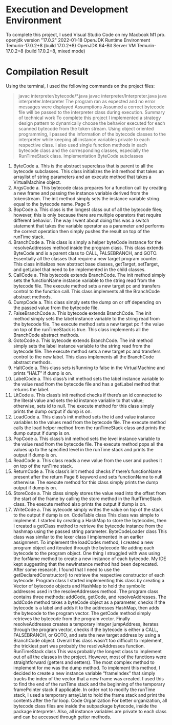 # Execution and Development Environment
To complete this project, I used Visual Studio Code on my Macbook M1 pro.
openjdk version "17.0.2" 2022-01-18
OpenJDK Runtime Environment Temurin-17.0.2+8 (build 17.0.2+8)
OpenJDK 64-Bit Server VM Temurin-17.0.2+8 (build 17.0.2+8, mixed mode)
# Compilation Result
Using the terminal, I used the following commands on the project files:
> javac interpreter/bytecode/*.java
> javac interpreter/Interpreter.java
> java interpreter.Interpreter <bytecode file>
The program ran as expected and no error messages were displayed
Assumptions
Assumed a correct bytecode file will be passed to the interpreter class during execution.
Summary of technical work
To complete this project I implemented a strategy design pattern to dynamically choose the
behavior executed for each scanned bytecode from the token stream. Using object oriented
programming, I passed the information of the bytecode classes to the interpreter while keeping
all instance variables private to each respective class. I also used single function methods in
each bytecode class and the corresponding classes, especially the RunTimeStack class.
Implementation
ByteCode subclasses
1. ByteCode
a. This is the abstract superclass that is parent to all the bytecode subclasses. This
class initializes the init method that takes an arraylist of string parameters and an
execute method that takes a VirtualMachine object.
2. ArgsCode
a. This bytecode class prepares for a function call by creating a new frame and passing
the instance variable derived from the tokenstream. The init method simply sets the
instance variable string equal to the bytecode name.
Page 5
3. BopCode
a. This class is the longest class out of all the bytecode files; however, this is only
because there are multiple operators that require different behavior. The way I went
about doing this was a switch statement that takes the variable operator as a
parameter and performs the correct operation then simply pushes the result on top
of the runTime stack.
4. BranchCode
a. This class is simply a helper byteCode instance for the resolveAddresses method
inside the program class. This class extends ByteCode and is a parent class to
CALL, FALSEBRANCH, and GOTO. Essentially all the classes that require a new
target program counter. This class initializes new abstract base classes, getTarget,
setTarget, and getLabel that need to be implemented in the child classes.
5. CallCode
a. This bytecode extends BranchCode. The init method simply sets the functionName
instance variable to the string read from the bytecode file. The execute method sets
a new target pc and transfers control to the function call. This class implements all
the BranchCode abstract methods.
6. DumpCode
a. This class simply sets the dump on or off depending on the passed value from the
bytecode file.
7. FalseBranchCode
a. This bytecode extends BranchCode. The init method simply sets the label instance
variable to the string read from the bytecode file. The execute method sets a new
target pc if the value on top of the runTimeStack is true. This class implements all
the BranchCode abstract methods.
8. GotoCode
a. This bytecode extends BranchCode. The init method simply sets the label instance
variable to the string read from the bytecode file. The execute method sets a new
target pc and transfers control to the new label. This class implements all the
BranchCode abstract methods.
9. HaltCode
a. This class sets isRunning to false in the VirtualMachine and prints “HALT” if dump is
on.
10. LabelCode
a. This class’s init method sets the label instance variable to the value read from the
bytecode file and has a getLabel method that returns the label.
11. LitCode
a. This class’s init method checks if there’s an id connected to the literal value and sets
the id instance variable to that value; otherwise, sets id to null. The execute method
for this class simply prints the dump output if dump is on.
12. LoadCode
a. This class’s init method sets the id and value instance variables to the values read
from the bytecode file. The execute method calls the load helper method from the
runTimeStack class and prints the dump output if dump is on.
13. PopCode
a. This class’s init method sets the level instance variable to the value read from the
bytecode file. The execute method pops all the values up to the specified level in the
runTime stack and prints the output if dump is on.
14. ReadCode
a. This class reads a new value from the user and pushes it on top of the runTime
stack.
15. ReturnCode
a. This class’s init method checks if there’s functionName present after the return
Page 6
keyword and sets functionName to null otherwise. The execute method for this class
simply prints the dump output if dump is on.
16. StoreCode
a. This class simply stores the value read into the offset from the start of the frame by
calling the store method in the RunTimeStack class. The execute method also prints
the output if dump is on.
17. WriteCode
a. This bytecode simply writes the value on top of the stack to the output if dump is on.
CodeTable class
This class was simple to implement. I started by creating a HashMap to store the bytecodes, then I
created a getClass method to retrieve the bytecode instance from the hashmap using the passed
string parameter.
ByteCodeLoader class
This class was similar to the lexer class I implemented in an earlier assignment. To implement the
loadCodes method, I created a new program object and iterated through the bytecode file adding
each bytecode to the program object. One thing I struggled with was using the forName method to
create a new instance of each bytecode. My IDE kept suggesting that the newInstance method had
been deprecated. After some research, I found that I need to use the getDeclaredConstructor() to
retrieve the respective constructor of each bytecode.
Program class
I started implementing this class by creating a Vector of bytecode objects and HashMap to hold
the symbolic addresses used in the resolveAddresses method. The program class contains three
methods: addCode, getCode, and resolveAddresses. The addCode method takes a byteCode
object as a parameter, checks if the bytecode is a label and adds it to the addresses HashMap,
then adds the bytecode to the program vector. The getCode method simply retrieves the bytecode
from the program vector. Finally resolveAddresses creates a temporary integer jumpAddress,
iterates through the program vector, checks if the bytecode is either a CALL, FALSEBRANCH, or
GOTO, and sets the new target address by using a BranchCode object. Overall this class wasn’t
too difficult to implement, the trickiest part was probably the resolveAddresses function.
RunTimeStack class
This was probably the longest class to implement out of all the classes in the project. However, most
of the functions were straightforward (getters and setters). The most complex method to implement
for me was the dump method. To implement this method, I decided to create a new instance
variable “frameIndex” that simply tracks the index of the vector that a new frame was created. I used
this to find the end of the runTime stack and the beginning of the temporary framePointer stack if
applicable. In order not to modify the runTime stack, I used a temporary arrayList to hold the frame
stack and print the contents after the for loop.
Code Organization
For better organization, all bytecode class files are inside the subpackage bytecode, inside the
package interpreter. Also, all instance variables are private to each class and can be accessed
through getter methods.
